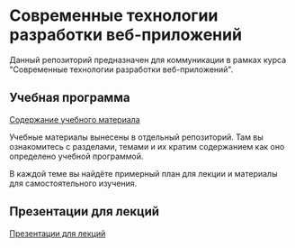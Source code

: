 # Современные технологии разработки веб-приложений

Данный репозиторий предназначен для коммуникации в рамках курса "Современные технологии разработки веб-приложений".

## Учебная программа

[Содержание учебного материала](https://github.com/grsu/web-dev-uch-docs/blob/master/README.md)

Учебные материалы вынесены в отдельный репозиторий. Там вы ознакомитесь с
разделами, темами и их кратим содержанием как оно определено учебной
программой.
    
В каждой теме вы найдёте примерный план для лекции и материалы для самостоятельного изучения.

## Презентации для лекций

[Презентации для лекций][1]

[1]: https://drive.google.com/folderview?id=0B3ITOCI-O3udSjhLcUNhSWc5MkE&usp=sharing

